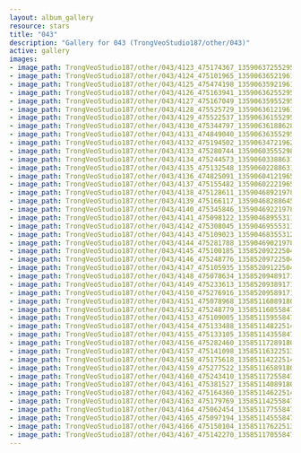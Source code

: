 ```yaml
---
layout: album_gallery
resource: stars
title: "043"
description: "Gallery for 043 (TrongVeoStudio187/other/043)"
active: gallery
images:
- image_path: TrongVeoStudio187/other/043/4123_475174367_1359063725529514_5745316752091646486_n.jpg
- image_path: TrongVeoStudio187/other/043/4124_475101965_1359063652196188_8991439375459146768_n.jpg
- image_path: TrongVeoStudio187/other/043/4125_475474198_1359063592196194_6415912207042140890_n.jpg
- image_path: TrongVeoStudio187/other/043/4126_475163941_1359063625529524_7121397622609835707_n.jpg
- image_path: TrongVeoStudio187/other/043/4127_475167049_1359063595529527_8505310248661248639_n.jpg
- image_path: TrongVeoStudio187/other/043/4128_475525729_1359063612196192_6908096242620238899_n.jpg
- image_path: TrongVeoStudio187/other/043/4129_475522537_1359063615529525_6528080917986859709_n.jpg
- image_path: TrongVeoStudio187/other/043/4130_475344797_1359063618862858_5035932181223700833_n.jpg
- image_path: TrongVeoStudio187/other/043/4131_474849040_1359063635529523_8029489853423225403_n.jpg
- image_path: TrongVeoStudio187/other/043/4132_475194502_1359063472196206_7084950558983612921_n.jpg
- image_path: TrongVeoStudio187/other/043/4133_475280744_1359060355529851_6613571560702556910_n.jpg
- image_path: TrongVeoStudio187/other/043/4134_475244573_1359060338863186_1660677655941474826_n.jpg
- image_path: TrongVeoStudio187/other/043/4135_475132548_1359060228863197_3424290738070754387_n.jpg
- image_path: TrongVeoStudio187/other/043/4136_474825091_1359060412196512_7281717274350507863_n.jpg
- image_path: TrongVeoStudio187/other/043/4137_475155482_1359060222196531_3302338358663294584_n.jpg
- image_path: TrongVeoStudio187/other/043/4138_475128611_1359046892197864_3643423410701369300_n.jpg
- image_path: TrongVeoStudio187/other/043/4139_475166117_1359046828864537_4633335780669412016_n.jpg
- image_path: TrongVeoStudio187/other/043/4140_475345846_1359046922197861_7001916478045570451_n.jpg
- image_path: TrongVeoStudio187/other/043/4141_475098122_1359046895531197_8338943899824148530_n.jpg
- image_path: TrongVeoStudio187/other/043/4142_475308045_1359046955531191_6971919770711469259_n.jpg
- image_path: TrongVeoStudio187/other/043/4143_475109023_1359046835531203_430751027275166562_n.jpg
- image_path: TrongVeoStudio187/other/043/4144_475281788_1359046902197863_5627743964480603867_n.jpg
- image_path: TrongVeoStudio187/other/043/4145_475100185_1358520922250461_62893704694291327_n.jpg
- image_path: TrongVeoStudio187/other/043/4146_475248776_1358520972250456_7187209447477933586_n.jpg
- image_path: TrongVeoStudio187/other/043/4147_475105935_1358520912250462_5237160537418965435_n.jpg
- image_path: TrongVeoStudio187/other/043/4148_475078634_1358520948917125_4876201819123598393_n.jpg
- image_path: TrongVeoStudio187/other/043/4149_475233613_1358520938917126_17629580497282522_n.jpg
- image_path: TrongVeoStudio187/other/043/4150_475276916_1358520958917124_3472313063736049634_n.jpg
- image_path: TrongVeoStudio187/other/043/4151_475078968_1358511608918059_8167793251850919090_n.jpg
- image_path: TrongVeoStudio187/other/043/4152_475248779_1358511605584726_3640619555853279793_n.jpg
- image_path: TrongVeoStudio187/other/043/4153_475109005_1358511595584727_4865264361537410746_n.jpg
- image_path: TrongVeoStudio187/other/043/4154_475133488_1358511482251405_2015454923449943263_n.jpg
- image_path: TrongVeoStudio187/other/043/4155_475133105_1358511435584743_1962484401982096933_n.jpg
- image_path: TrongVeoStudio187/other/043/4156_475282460_1358511728918047_7298064822356535628_n.jpg
- image_path: TrongVeoStudio187/other/043/4157_475141098_1358511632251390_2046368302903690227_n.jpg
- image_path: TrongVeoStudio187/other/043/4158_475175618_1358511422251411_7679990636270370674_n.jpg
- image_path: TrongVeoStudio187/other/043/4159_475277522_1358511658918054_3739250878723169662_n.jpg
- image_path: TrongVeoStudio187/other/043/4160_475243410_1358511725584714_3005185411546213020_n.jpg
- image_path: TrongVeoStudio187/other/043/4161_475381527_1358511408918079_2194029096473931151_n.jpg
- image_path: TrongVeoStudio187/other/043/4162_475164360_1358511462251407_4625330415880640414_n.jpg
- image_path: TrongVeoStudio187/other/043/4163_475179769_1358511425584744_1283415843890646060_n.jpg
- image_path: TrongVeoStudio187/other/043/4164_475062454_1358511775584709_9214342907121510197_n.jpg
- image_path: TrongVeoStudio187/other/043/4165_475097194_1358511455584741_4465011871542819367_n.jpg
- image_path: TrongVeoStudio187/other/043/4166_475150104_1358511762251377_4034618503685624847_n.jpg
- image_path: TrongVeoStudio187/other/043/4167_475142270_1358511705584716_509029288096267480_n.jpg
---
```

